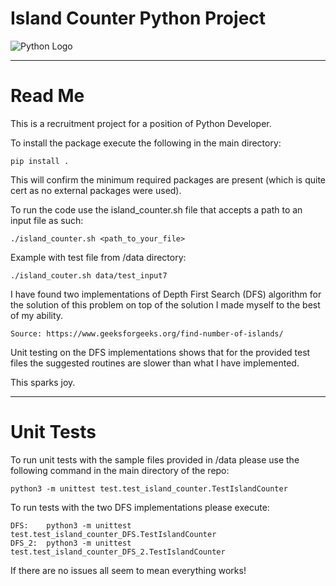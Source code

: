 # Island Counter Python Project

![Python Logo](https://www.python.org/static/community_logos/python-logo.png "Sample inline image")

----

# Read Me

This is a recruitment project for a position of Python Developer.

To install the package execute the following in the main directory:

    pip install .

This will confirm the minimum required packages are present (which is quite cert as no external packages were used).

To run the code use the island_counter.sh file that accepts a path to an input file as such:

    ./island_counter.sh <path_to_your_file>

Example with test file from /data directory:
    
    ./island_couter.sh data/test_input7



I have found two implementations of Depth First Search (DFS) algorithm for the solution of this problem on top
of the solution I made myself to the best of my ability.

    Source: https://www.geeksforgeeks.org/find-number-of-islands/

Unit testing on the DFS implementations shows that for the provided test files the suggested routines are slower
than what I have implemented.

This sparks joy.

----

# Unit Tests

To run unit tests with the sample files provided in /data please use the following command 
in the main directory of the repo:

    python3 -m unittest test.test_island_counter.TestIslandCounter

To run tests with the two DFS implementations please execute:

    DFS:    python3 -m unittest test.test_island_counter_DFS.TestIslandCounter
    DFS_2:  python3 -m unittest test.test_island_counter_DFS_2.TestIslandCounter

If there are no issues all seem to mean everything works!
